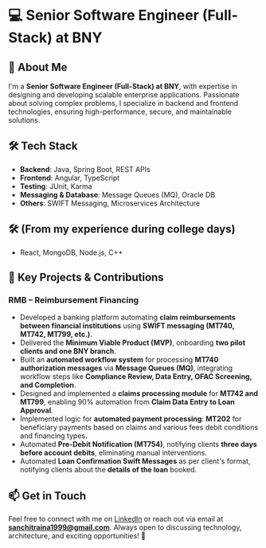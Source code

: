 # 💻 Senior Software Engineer (Full-Stack) at BNY

## 👋 About Me
I'm a **Senior Software Engineer (Full-Stack) at BNY**, with expertise in designing and developing scalable enterprise applications. Passionate about solving complex problems, I specialize in backend and frontend technologies, ensuring high-performance, secure, and maintainable solutions.

## 🛠️ Tech Stack
- **Backend**: Java, Spring Boot, REST APIs
- **Frontend**: Angular, TypeScript
- **Testing**: JUnit, Karma
- **Messaging & Database**: Message Queues (MQ), Oracle DB
- **Others**: SWIFT Messaging, Microservices Architecture

## 🛠️ (From my experience during college days)
- React, MongoDB, Node.js, C++

## 🚀 Key Projects & Contributions
### RMB – Reimbursement Financing
- Developed a banking platform automating **claim reimbursements between financial institutions** using **SWIFT messaging (MT740, MT742, MT799, etc.)**.
- Delivered the **Minimum Viable Product (MVP)**, onboarding **two pilot clients and one BNY branch**.
- Built an **automated workflow system** for processing **MT740 authorization messages** via **Message Queues (MQ)**, integrating workflow steps like **Compliance Review, Data Entry, OFAC Screening, and Completion**.
- Designed and implemented a **claims processing module** for **MT742 and MT799**, enabling 90% automation from **Claim Data Entry to Loan Approval**.
- Implemented logic for **automated payment processing**: **MT202** for beneficiary payments based on claims and various fees debit conditions and financing types.
- Automated **Pre-Debit Notification (MT754)**, notifying clients **three days before account debits**, eliminating manual interventions.
- Automated **Loan Confirmation Swift Messages** as per client's format, notifying clients about the **details of the loan** booked.

## 📫 Get in Touch
Feel free to connect with me on [LinkedIn](https://www.linkedin.com/in/sanchit-raina-68baa61aa/) or reach out via email at **sanchitraina1999@gmail.com**. Always open to discussing technology, architecture, and exciting opportunities! 🚀
